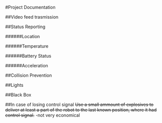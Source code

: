 #Project Documentation

##Video feed trasmission

##Status Reporting

######Location

######Temperature

######Battery Status

######Acceleration

##Collision Prevention

##Lights

##Black Box

##In case of losing control signal
~~Use a small ammount of explosives to deliver at least a part of the robot to the last known position, where it had control signal.~~
-not very economical
